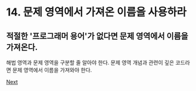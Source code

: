 # 14. 문제 영역에서 가져온 이름을 사용하라

## **적절한 '프로그래머 용어'가 없다면 문제 영역에서 이름을 가져온다.** 

해법 영역과 문제 영역을 구분할 줄 알아야 한다. 문제 영역 개념과 관련이 깊은 코드라면 문제 영역에서 이름을 가져와야 한다.



[Next](15..md)